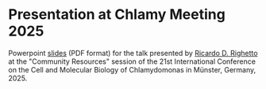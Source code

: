# Presentation at Chlamy Meeting 2025   

Powerpoint [slides](20250825_Muenster_ChlamyDataset.pdf) (PDF format) for the talk presented by [Ricardo D. Righetto](https://github.com/rdrighetto) at the "Community Resources" session of the 21st International Conference on the Cell and Molecular Biology of Chlamydomonas in Münster, Germany, 2025.
